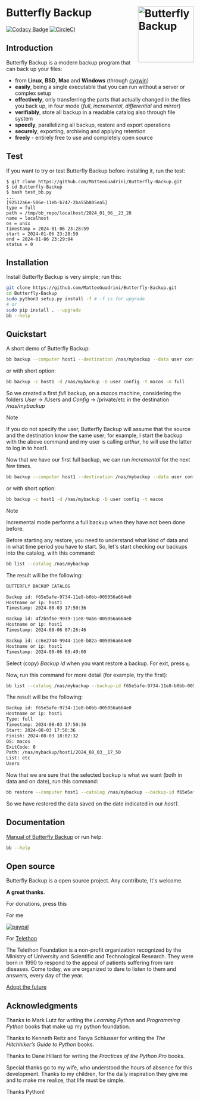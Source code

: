 <img src="https://butterfly-backup.readthedocs.io/en/latest/_static/bb_logo.svg" alt="Butterfly Backup" align="right" width="150"/> Butterfly Backup
======

[![Codacy Badge](https://api.codacy.com/project/badge/Grade/7fc47024f17f4dffa3be08a7a5ab31bd)](https://app.codacy.com/app/MatteoGuadrini/Butterfly-Backup?utm_source=github.com&utm_medium=referral&utm_content=MatteoGuadrini/Butterfly-Backup&utm_campaign=Badge_Grade_Dashboard)
[![CircleCI](https://circleci.com/gh/MatteoGuadrini/Butterfly-Backup.svg?style=svg)](https://circleci.com/gh/MatteoGuadrini/Butterfly-Backup)

## Introduction
Butterfly Backup is a modern backup program that can back up your files:

* from **Linux**, **BSD**, **Mac** and **Windows** (through [cygwin](https://www.cygwin.com/))
* **easily**, being a single executable that you can run without a server or complex setup
* **effectively**, only transferring the parts that actually changed in the files you back up, in four mode (_full_, _incremental_, _differential_ and _mirror_)
* **verifiably**, store all backup in a readable catalog also through file system
* **speedly**, parallelizing all backup, restore and export operations
* **securely**, exporting, archiving and applying retention
* **freely** - entirely free to use and completely open source

## Test
If you want to try or test Butterfly Backup before installing it, run the test:
```console
$ git clone https://github.com/MatteoGuadrini/Butterfly-Backup.git
$ cd Butterfly-Backup
$ bash test_bb.py
...
[92512a6e-506e-11eb-b747-2ba55b805ea5]
type = full
path = /tmp/bb_repo/localhost/2024_01_06__23_28
name = localhost
os = unix
timestamp = 2024-01-06 23:28:59
start = 2024-01-06 23:28:59
end = 2024-01-06 23:29:04
status = 0
```

## Installation
Install Butterfly Backup is very simple; run this:
```bash
git clone https://github.com/MatteoGuadrini/Butterfly-Backup.git
cd Butterfly-Backup
sudo python3 setup.py install -f # -f is for upgrade
# or
sudo pip install . --upgrade
bb --help
```

## Quickstart
A short demo of Butterfly Backup:
```bash
bb backup --computer host1 --destination /nas/mybackup --data user config --type macos --mode full
```
or with short option:
```bash
bb backup -c host1 -d /nas/mybackup -D user config -t macos -m full
```
So we created a first _full_ backup, on a _macos_ machine, considering the folders _User_ -> /Users and _Config_ -> /private/etc in the destination _/nas/mybackup_

> [!NOTE]  
> If you do not specify the user, Butterfly Backup will assume that the source and the destination know the same user; for example, I start the backup with the above command and my user is calling _arthur_, he will use the latter to log in to host1.

Now that we have our first full backup, we can run _incremental_ for the next few times.
```bash
bb backup --computer host1 --destination /nas/mybackup --data user config --type macos
```
or with short option:
```bash
bb backup -c host1 -d /nas/mybackup -D user config -t macos

```
> [!NOTE]  
> Incremental mode performs a full backup when they have not been done before.

Before starting any restore, you need to understand what kind of data and in what time period you have to start.
So, let's start checking our backups into the catalog, with this command:
```bash
bb list --catalog /nas/mybackup
```

The result will be the following:

```bash
BUTTERFLY BACKUP CATALOG

Backup id: f65e5afe-9734-11e8-b0bb-005056a664e0
Hostname or ip: host1
Timestamp: 2024-08-03 17:50:36

Backup id: 4f2b5f6e-9939-11e8-9ab6-005056a664e0
Hostname or ip: host1
Timestamp: 2024-08-06 07:26:46

Backup id: cc6e2744-9944-11e8-b82a-005056a664e0
Hostname or ip: host1
Timestamp: 2024-08-06 08:49:00
```

Select (copy) _Backup id_ when you want restore a backup.
For exit, press `q`.

Now, run this command for more detail (for example, try the first):

```bash
bb list --catalog /nas/mybackup --backup-id f65e5afe-9734-11e8-b0bb-005056a664e0
```
The result will be the following:
```bash
Backup id: f65e5afe-9734-11e8-b0bb-005056a664e0
Hostname or ip: host1
Type: full
Timestamp: 2024-08-03 17:50:36
Start: 2024-08-03 17:50:36
Finish: 2024-08-03 18:02:32
OS: macos
ExitCode: 0
Path: /nas/mybackup/host1/2024_08_03__17_50
List: etc
Users
```

Now that we are sure that the selected backup is what we want (both in data and on date), run this command:

```bash
bb restore --computer host1 --catalog /nas/mybackup --backup-id f65e5afe-9734-11e8-b0bb-005056a664e0
```
So we have restored the data saved on the date indicated in our _host1_.

## Documentation
[Manual of Butterfly Backup](https://Butterfly-Backup.readthedocs.io/en/latest/) or run help:
```bash
bb --help
```

## Open source
Butterfly Backup is a open source project. Any contribute, It's welcome.

**A great thanks**.

For donations, press this

For me

[![paypal](https://www.paypalobjects.com/en_US/i/btn/btn_donateCC_LG.gif)](https://www.paypal.me/guos)

For [Telethon](http://www.telethon.it/)

The Telethon Foundation is a non-profit organization recognized by the Ministry of University and Scientific and Technological Research.
They were born in 1990 to respond to the appeal of patients suffering from rare diseases.
Come today, we are organized to dare to listen to them and answers, every day of the year.

[Adopt the future](https://www.ioadottoilfuturo.it/)

## Acknowledgments

Thanks to Mark Lutz for writing the _Learning Python_ and _Programming Python_ books that make up my python foundation.

Thanks to Kenneth Reitz and Tanya Schlusser for writing the _The Hitchhiker’s Guide to Python_ books.

Thanks to Dane Hillard for writing the _Practices of the Python Pro_ books.

Special thanks go to my wife, who understood the hours of absence for this development. 
Thanks to my children, for the daily inspiration they give me and to make me realize, that life must be simple.

Thanks Python!